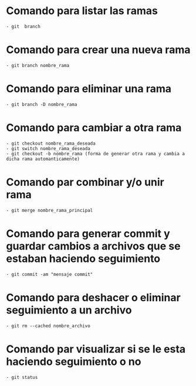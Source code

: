 # Comando para listar las ramas
    - git  branch

# Comando para crear una nueva rama
    - git branch nombre_rama
# Comando para eliminar una rama
    - git branch -D nombre_rama

# Comando para cambiar a otra rama
    - git checkout nombre_rama_deseada
    - git switch nombre_rama_deseada
    - git checkout -b nombre_rama (forma de generar otra rama y cambia a dicha rama automanticamente)

# Comando par combinar y/o unir rama
    - git merge nombre_rama_principal

# Comando para generar commit y guardar cambios a archivos que se estaban haciendo seguimiento
    - git commit -am "mensaje commit"

# Comando para deshacer o eliminar seguimiento a un archivo
    - git rm --cached nombre_archivo

# Comando par visualizar si se le esta haciendo seguimiento o no
    - git status
